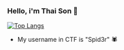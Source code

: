 ### Hello, i'm Thai Son :wave:

[![Top Langs](https://github-readme-stats.vercel.app/api/top-langs/?username=anuraghazra&layout=compact&theme=tokyonight)](https://github.com/iamironman1233/github-readme-stats)

- My username in CTF is "Spid3r" :spider:
